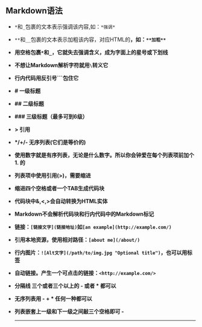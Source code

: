 ## Markdown语法

- `*`和`_`包裹的文本表示强调该内容,如：`*强调*`

- `**`和`__`包裹的文本表示加粗该内容，对应HTML的<strong>，如：`**加粗**`

- 用空格包裹`*`和`_`，它就失去强调含义，成为字面上的星号或下划线

- 不想让Markdown解析字符就用`\`转义它

- 行内代码用反引号```包住它

- \# 一级标题

- \## 二级标题

- \### 三级标题（最多可到6级）

- \> 引用

- */+/- 无序列表(它们是等价的)

- 使用数字就是有序列表，无论是什么数字。所以你会钟爱在每个列表项前加个1. 的

- 列表项中使用引用(>)，需要缩进

- 缩进四个空格或者一个TAB生成代码块

- 代码块中&,<,>会自动转换为HTML实体

- Markdown不会解析代码块和行内代码中的Markdown标记

- 链接：`[链接文字](链接地址)`如`[an example](http://example.com/)`

- 引用本地资源，使用相对路径：`[about me](/about/)`

- 行内图片：`![Alt文字](/path/to/img.jpg "Optional title")`，也可以用<img>标签

- 自动链接。产生一个可点击的链接：`<http://example.com/>`

- 分隔线 三个或者三个以上的 - 或者 * 都可以

- 无序列表用 - + * 任何一种都可以

- 列表嵌套上一级和下一级之间敲三个空格即可 - 

  ***

  